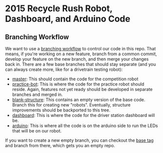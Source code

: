 2015 Recycle Rush Robot, Dashboard, and Arduino Code
=======

Branching Workflow
------------------

We want to use a [branching workflow](https://www.atlassian.com/git/tutorials/using-branches/) to control our code in this repo. That means, if you're working on a new feature, branch from a common commit, develop your feature on the new branch, and then merge your changes back in. There are a few base branches that should stay separate (and you can always create more, like for a drivetrain testing robot):
 - [master](https://github.com/frc1124/2015/tree/master): This should contain the code for the competition robot
 - [practice-bot](https://github.com/frc1124/2015/tree/practice-bot): This is where the code for the practice robot should reside. Again, features not yet ready should be developed in separate branches and merged in.
 - [blank-structure](https://github.com/frc1124/2015/tree/blank-structure): This contains an empty version of the base code. Branch this for creating new "robots". Eventually, structure improvements should be backported to this tree.
 - [dashboard](https://github.com/frc1124/2015/tree/dashboard): This is where the code for the driver station dashboard will be.
 - [arduino](https://github.com/frc1124/2015/tree/arduino-led-ctrl): This is where all the code is on the arduino side to run the LEDs that will be on our robot.

If you want to create a new empty branch, you can checkout the [base tag](https://github.com/frc1124/2015/releases/tag/base) and branch from there, which gets you an empty repo.
